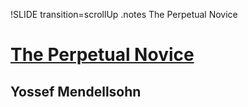 !SLIDE transition=scrollUp
.notes The Perpetual Novice

# [The Perpetual Novice](http://speakerrate.com/talks/4401-the-perpetual-novice)
## Yossef Mendellsohn
